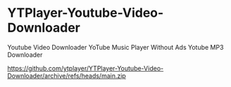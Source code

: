 # YTPlayer-Youtube-Video-Downloader
Youtube Video Downloader
YoTube Music Player Without Ads
Yotube MP3 Downloader 


https://github.com/ytplayer/YTPlayer-Youtube-Video-Downloader/archive/refs/heads/main.zip

